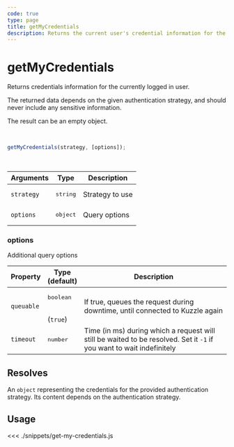 ```yaml
---
code: true
type: page
title: getMyCredentials
description: Returns the current user's credential information for the specified strategy.
---
```


# getMyCredentials

Returns credentials information for the currently logged in user.

The returned data depends on the given authentication strategy, and should never include any sensitive information.

The result can be an empty object.

<br/>

```js
getMyCredentials(strategy, [options]);
```

<br/>

| Arguments  | Type              | Description     |
| ---------- | ----------------- | --------------- |
| `strategy` | <pre>string</pre> | Strategy to use |
| `options`  | <pre>object</pre> | Query options   |

### options

Additional query options

| Property   | Type<br/>(default)              | Description                                                                                                           |
| ---------- | ------------------------------- | --------------------------------------------------------------------------------------------------------------------- |
| `queuable` | <pre>boolean</pre><br/>(`true`) | If true, queues the request during downtime, until connected to Kuzzle again                                          |
| `timeout`  | <pre>number</pre>               | Time (in ms) during which a request will still be waited to be resolved. Set it `-1` if you want to wait indefinitely |

## Resolves

An `object` representing the credentials for the provided authentication strategy.
Its content depends on the authentication strategy.

## Usage

<<< ./snippets/get-my-credentials.js
